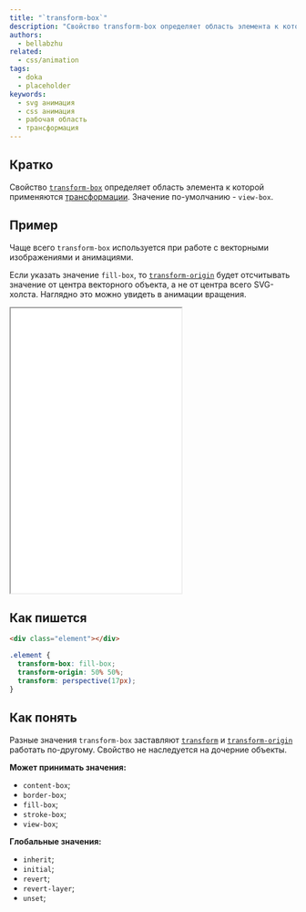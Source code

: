 ```yaml
---
title: "`transform-box`"
description: "Свойство transform-box определяет область элемента к которой применяются свойства трансформации"
authors:
  - bellabzhu
related:
  - css/animation
tags:
  - doka
  - placeholder
keywords:
  - svg анимация
  - css анимация
  - рабочая область
  - трансформация
---
```


## Кратко

Свойство [`transform-box`](https://developer.mozilla.org/en-US/docs/Web/CSS/transform-box) определяет область элемента к которой применяются [трансформации](/css/transform/). Значение по-умолчанию - `view-box`. 

## Пример

Чаще всего `transform-box` используется при работе с векторными изображениями и анимациями. 

Если указать значение `fill-box`, то [`transform-origin`](/css/transform-origin/) будет отсчитывать значение от центра векторного объекта, а не от центра всего SVG-холста. Наглядно это можно увидеть в анимации вращения.

<iframe title="Демонстрация свойства transform-box" src="demos/" height="500"></iframe>

## Как пишется

```html
<div class="element"></div>
```

```css
.element {
  transform-box: fill-box;
  transform-origin: 50% 50%;
  transform: perspective(17px);
}
```

## Как понять

Разные значения `transform-box` заставляют [`transform`](/css/transform/) и [`transform-origin`](/css/transform-origin/) работать по-другому. Свойство не наследуется на дочерние объекты.

**Может принимать значения:**
- `content-box`;
- `border-box`;
- `fill-box`;
- `stroke-box`;
- `view-box`;

**Глобальные значения:**
- `inherit`;
- `initial`;
- `revert`;
- `revert-layer`;
- `unset`;
